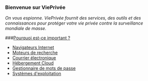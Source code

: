 ### Bienvenue sur ViePrivée

*On vous espionne. ViePrivée fournit des services, des outils et des connaissances pour protéger votre vie privée contre la surveillance mondiale de masse.*

###[Pourquoi est-ce important ?](/importance/index.md)

- [Navigateurs Internet](/navigateurs/index.md)
- [Moteurs de recherche](/moteurs/index.md)
- [Courrier électronique](/email/index.md)
- [Hébergement Cloud](/cloud/index.md)
- [Gestionnaire de mots de passe](/passe/index.md)
- [Systèmes d'exploitation](/os/index.md)
